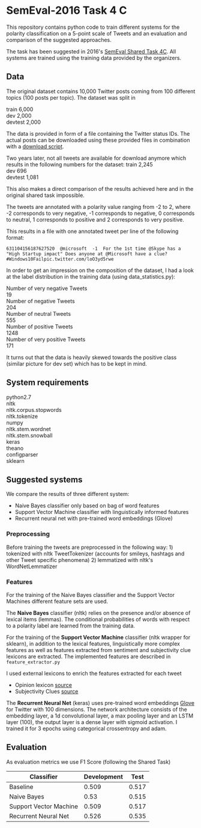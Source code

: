 # SemEval-2016 Task 4 C

This repository contains python code to train different systems for the 
polarity classification on a 5-point scale of Tweets and an evaluation and 
comparison of the suggested approaches.

The task has been suggested in 2016's [SemEval Shared Task 4C](alt.qcri.org/semeval2016/task4/ "SemEval Shared Task"). 
All systems are trained using the training data provided by the organizers. 

## Data 

The original dataset contains 10,000 Twitter posts coming from 100 different topics (100 posts per topic). The dataset was split in  

train 6,000  
dev   2,000  
devtest 2,000  

The data is provided in form of a file containing the Twitter status IDs. The actual posts can be downloaded 
using these provided files in combination with a [download script](https://github.com/aritter/twitter_download "Tweet downloader").  

Two years later, not all tweets are available for download anymore which results in the following numbers for the dataset:
train 2,245  
dev   696  
devtest 1,081  

This also makes a direct comparison of the results achieved here and in the original shared task impossible.  

The tweets are annotated with a polarity value ranging from -2 to 2, where -2 corresponds to very negative, 
-1 corresponds to negative, 0 corresponds to neutral, 1 corresponds to positive and 2 corresponds to very positive.  

This results in a file with one annotated tweet per line of the following format:  

``
631104156187627520	@microsoft	-1	For the 1st time @Skype has a "High Startup impact" Does anyone at @Microsoft have a clue? #Windows10Failpic.twitter.com/loO3yd5rwe
``

In order to get an impression on the composition of the dataset, I had a look at the label distribution in the training data (using data_statistics.py):  

Number of very negative Tweets  
19  
Number of  negative Tweets  
204  
Number of neutral Tweets  
555  
Number of positive Tweets  
1248  
Number of very positive Tweets  
171  

It turns out that the data is heavily skewed towards the positive class (similar picture for dev set) which has to be kept in mind.  

## System requirements
python2.7  
nltk  
nltk.corpus.stopwords  
nltk.tokenize  
numpy  
nltk.stem.wordnet   
nltk.stem.snowball  
keras  
theano  
configparser  
sklearn  

## Suggested systems

We compare the results of three different system:

 * Naive Bayes classifier only based on bag of word features 
 * Support Vector Machine classifier with linguistically informed features
 * Recurrent neural net with pre-trained word embeddings (Glove)

### Preprocessing

Before training the tweets are preprocessed in the following way:
    1) tokenized with nltk TweetTokenizer (accounts for smileys, hashtags and other Tweet specific phenomena)
    2) lemmatized with nltk's WordNetLemmatizer

### Features

For the training of the Naive Bayes classifier and the Support Vector Machines different feature sets are used.  

The **Naive Bayes** classifier (nltk) relies on the presence and/or absence of lexical items (lemmas). The conditional probabilities of words with respect to a polarity label are learned from the training data.  

For the training of the **Support Vector Machine** classifier (nltk wrapper for sklearn), in addition to the lexical features, linguistically more complex features as well as features extracted from sentiment and subjectivity clue lexicons are extracted. The implemented features are described in ``feature_extractor.py``

I used external lexicons to enrich the features extracted for each tweet

* Opinion lexicon [source](https://www.cs.uic.edu/~liub/FBS/sentiment-analysis.html#lexicon)
* Subjectivity Clues [source](http://mpqa.cs.pitt.edu/lexicons/subj_lexicon/)

The **Recurrent Neural Net** (keras) uses pre-trained word embeddings [Glove](https://nlp.stanford.edu/projects/glove/ "Glove for Twitter") for Twitter with 100 dimensions. The network architecture consists of the embedding layer, a 1d convolutional layer, a max pooling layer and an LSTM layer (100), the output layer is a dense layer with sigmoid activation.  I trained it for 3 epochs using categorical crossentropy and adam.


## Evaluation

As evaluation metrics we use F1 Score (following the Shared Task)

| Classifier             | Development | Test |  
|------------------------|-------------|------|  
| Baseline               | 0.509       | 0.517|  
| Naive Bayes            | 0.53        | 0.515|  
| Support Vector Machine | 0.509       | 0.517|  
| Recurrent Neural Net   | 0.526       | 0.535|  

